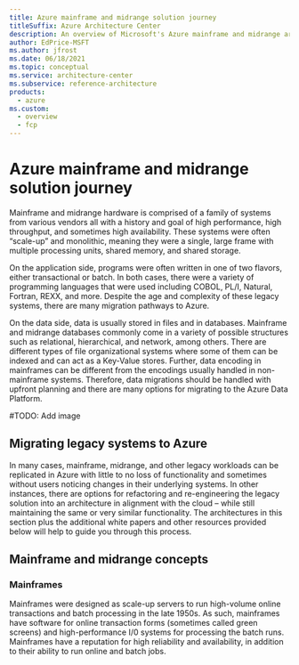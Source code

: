 ```yaml
---
title: Azure mainframe and midrange solution journey
titleSuffix: Azure Architecture Center
description: An overview of Microsoft's Azure mainframe and midrange architectural concepts and guidance offerings.
author: EdPrice-MSFT
ms.author: jfrost
ms.date: 06/18/2021
ms.topic: conceptual
ms.service: architecture-center
ms.subservice: reference-architecture
products:
  - azure
ms.custom:
  - overview
  - fcp
---
```


# Azure mainframe and midrange solution journey

Mainframe and midrange  hardware is comprised of a family of systems from various vendors all with a history and goal of high performance, high throughput, and sometimes high availability.  These systems were often “scale-up” and monolithic, meaning they were a single, large frame with multiple processing units, shared memory, and shared storage.

On the application side, programs were often written in one of two flavors, either transactional or batch.  In both cases, there were a variety of programming languages that were used including COBOL, PL/I, Natural, Fortran, REXX, and more.  Despite the age and complexity of these legacy systems, there are many migration pathways to Azure.

On the data side, data is usually stored in files and in databases. Mainframe and midrange databases commonly come in a variety of possible structures such as relational, hierarchical, and network, among others. There are different types of file organizational systems where some of them can be indexed and can act as a Key-Value stores. Further, data encoding in mainframes can be different from the encodings usually handled in non-mainframe systems. Therefore, data migrations should be handled with upfront planning and there are many options for migrating to the Azure Data Platform.

#TODO: Add image

## Migrating legacy systems to Azure

In many cases, mainframe, midrange, and other legacy workloads can be replicated in Azure with little to no loss of functionality and sometimes without users noticing changes in their underlying systems. In other instances, there are options for refactoring and re-engineering the legacy solution into an architecture in alignment with the cloud – while still maintaining the same or very similar functionality.  The architectures in this section plus the additional white papers and other resources provided below will help to guide you through this process.

## Mainframe and midrange concepts

### Mainframes

Mainframes were designed as scale-up servers to run high-volume online transactions and batch processing in the late 1950s. As such, mainframes have software for online transaction forms (sometimes called green screens) and high-performance I/0 systems for processing the batch runs. Mainframes have a reputation for high reliability and availability, in addition to their ability to run online and batch jobs.
